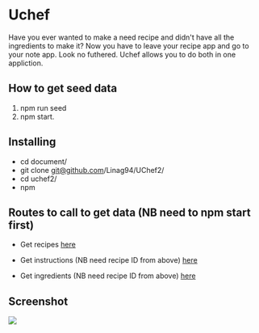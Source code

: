 # Uchef

Have you ever wanted to make a need recipe and didn't have all the ingredients to make it? Now you have to leave your recipe app and go to your note app. Look no futhered. Uchef allows you to do both in one appliction. 

## How to get seed data

1. npm run seed
2. npm start.


## Installing

* cd document/
* git clone git@github.com/Linag94/UChef2/
* cd uchef2/
* npm 


## Routes to call to get data (NB need to npm start first)

* Get recipes [here](http://localhost:3000/api/spoonacular/spooningredients/:ingredient/:numberOfResults)

* Get instructions (NB need recipe ID from above) [here](http://localhost:3000/api/spoonacular/spooninstructions/:id)

* Get ingredients (NB need recipe ID from above) [here](http://localhost:3000/api/spoonacular/spooningredients/:id)


## Screenshot

![](https://i.ibb.co/KNLSndF/Screenshot-6.png)

